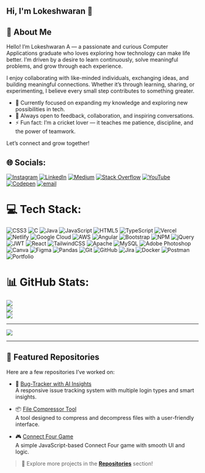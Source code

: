 <h2>Hi, I'm Lokeshwaran 👋</h2>

## 👋 About Me

Hello! I’m Lokeshwaran A — a passionate and curious Computer Applications graduate who loves exploring how technology can make life better. I’m driven by a desire to learn continuously, solve meaningful problems, and grow through each experience.

I enjoy collaborating with like-minded individuals, exchanging ideas, and building meaningful connections. Whether it’s through learning, sharing, or experimenting, I believe every small step contributes to something greater.

- 🌱 Currently focused on expanding my knowledge and exploring new possibilities in tech.
- 🤝 Always open to feedback, collaboration, and inspiring conversations.
- ⚡ Fun fact: I’m a cricket lover — it teaches me patience, discipline, and the power of teamwork.

Let’s connect and grow together!


## 🌐 Socials:
[![Instagram](https://img.shields.io/badge/Instagram-%23E4405F.svg?logo=Instagram&logoColor=white)](https://instagram.com/https://www.instagram.com/.loke..1402._?utm_source=qr&igsh=MWc1ZHZyeHVxN2luZw==) [![LinkedIn](https://img.shields.io/badge/LinkedIn-%230077B5.svg?logo=linkedin&logoColor=white)](https://linkedin.com/in/https://www.linkedin.com/in/lokeshwaran-a-011b98288/) [![Medium](https://img.shields.io/badge/Medium-12100E?logo=medium&logoColor=white)](https://medium.com/@https://medium.com/@lokeshwarana6) [![Stack Overflow](https://img.shields.io/badge/-Stackoverflow-FE7A16?logo=stack-overflow&logoColor=white)](https://stackoverflow.com/users/https://stackoverflow.com/users/27388508/lokeshwaran-a) [![YouTube](https://img.shields.io/badge/YouTube-%23FF0000.svg?logo=YouTube&logoColor=white)](https://youtube.com/@www.youtube.com/@Lokeshwaran-a25) [![Codepen](https://img.shields.io/badge/Codepen-000000?logo=codepen&logoColor=white)](https://codepen.io/https://codepen.io/Lokeshwaran-the-looper) [![email](https://img.shields.io/badge/Email-D14836?logo=gmail&logoColor=white)](mailto:lokeshwarana6@mail.com) 

# 💻 Tech Stack:
![CSS3](https://img.shields.io/badge/css3-%231572B6.svg?style=for-the-badge&logo=css3&logoColor=white) ![C](https://img.shields.io/badge/c-%2300599C.svg?style=for-the-badge&logo=c&logoColor=white) ![Java](https://img.shields.io/badge/java-%23ED8B00.svg?style=for-the-badge&logo=openjdk&logoColor=white) ![JavaScript](https://img.shields.io/badge/javascript-%23323330.svg?style=for-the-badge&logo=javascript&logoColor=%23F7DF1E) ![HTML5](https://img.shields.io/badge/html5-%23E34F26.svg?style=for-the-badge&logo=html5&logoColor=white) ![TypeScript](https://img.shields.io/badge/typescript-%23007ACC.svg?style=for-the-badge&logo=typescript&logoColor=white) ![Vercel](https://img.shields.io/badge/vercel-%23000000.svg?style=for-the-badge&logo=vercel&logoColor=white) ![Netlify](https://img.shields.io/badge/netlify-%23000000.svg?style=for-the-badge&logo=netlify&logoColor=#00C7B7) ![Google Cloud](https://img.shields.io/badge/GoogleCloud-%234285F4.svg?style=for-the-badge&logo=google-cloud&logoColor=white) ![AWS](https://img.shields.io/badge/AWS-%23FF9900.svg?style=for-the-badge&logo=amazon-aws&logoColor=white) ![Angular](https://img.shields.io/badge/angular-%23DD0031.svg?style=for-the-badge&logo=angular&logoColor=white) ![Bootstrap](https://img.shields.io/badge/bootstrap-%238511FA.svg?style=for-the-badge&logo=bootstrap&logoColor=white) ![NPM](https://img.shields.io/badge/NPM-%23CB3837.svg?style=for-the-badge&logo=npm&logoColor=white) ![jQuery](https://img.shields.io/badge/jquery-%230769AD.svg?style=for-the-badge&logo=jquery&logoColor=white) ![JWT](https://img.shields.io/badge/JWT-black?style=for-the-badge&logo=JSON%20web%20tokens) ![React](https://img.shields.io/badge/react-%2320232a.svg?style=for-the-badge&logo=react&logoColor=%2361DAFB) ![TailwindCSS](https://img.shields.io/badge/tailwindcss-%2338B2AC.svg?style=for-the-badge&logo=tailwind-css&logoColor=white) ![Apache](https://img.shields.io/badge/apache-%23D42029.svg?style=for-the-badge&logo=apache&logoColor=white) ![MySQL](https://img.shields.io/badge/mysql-4479A1.svg?style=for-the-badge&logo=mysql&logoColor=white) ![Adobe Photoshop](https://img.shields.io/badge/adobe%20photoshop-%2331A8FF.svg?style=for-the-badge&logo=adobe%20photoshop&logoColor=white) ![Canva](https://img.shields.io/badge/Canva-%2300C4CC.svg?style=for-the-badge&logo=Canva&logoColor=white) ![Figma](https://img.shields.io/badge/figma-%23F24E1E.svg?style=for-the-badge&logo=figma&logoColor=white) ![Pandas](https://img.shields.io/badge/pandas-%23150458.svg?style=for-the-badge&logo=pandas&logoColor=white) ![Git](https://img.shields.io/badge/git-%23F05033.svg?style=for-the-badge&logo=git&logoColor=white) ![GitHub](https://img.shields.io/badge/github-%23121011.svg?style=for-the-badge&logo=github&logoColor=white) ![Jira](https://img.shields.io/badge/jira-%230A0FFF.svg?style=for-the-badge&logo=jira&logoColor=white) ![Docker](https://img.shields.io/badge/docker-%230db7ed.svg?style=for-the-badge&logo=docker&logoColor=white) ![Postman](https://img.shields.io/badge/Postman-FF6C37?style=for-the-badge&logo=postman&logoColor=white) ![Portfolio](https://img.shields.io/badge/Portfolio-%23000000.svg?style=for-the-badge&logo=firefox&logoColor=#FF7139)
# 📊 GitHub Stats:
![](https://github-readme-stats.vercel.app/api?username=Loke-1402&theme=dark&hide_border=false&include_all_commits=true&count_private=true)<br/>
![](https://nirzak-streak-stats.vercel.app/?user=Loke-1402&theme=dark&hide_border=false)<br/>
![](https://github-readme-stats.vercel.app/api/top-langs/?username=Loke-1402&theme=dark&hide_border=false&include_all_commits=true&count_private=true&layout=compact)

---
[![](https://visitcount.itsvg.in/api?id=Loke-1402&icon=10&color=0)](https://visitcount.itsvg.in)

---
## 📂 Featured Repositories

Here are a few repositories I’ve worked on:

- 🔧 [Bug-Tracker with AI Insights](https://github.com/your-username/bug-tracker-ai)  
  A responsive issue tracking system with multiple login types and smart insights.

- 📦 [File Compressor Tool](https://github.com/your-username/file-compressor)  
  A tool designed to compress and decompress files with a user-friendly interface.

- 🎮 [Connect Four Game](https://github.com/your-username/connect-four-game)  
  A simple JavaScript-based Connect Four game with smooth UI and logic.

> 🌟 Explore more projects in the **[Repositories](https://github.com/your-username?tab=repositories)** section!

<!-- Proudly created with GPRM ( https://gprm.itsvg.in ) -->
